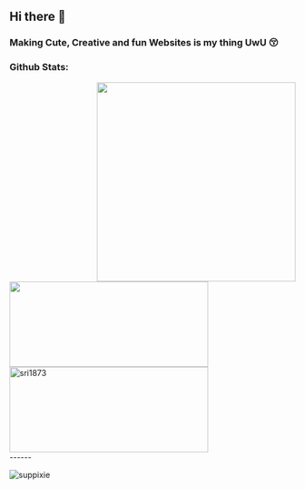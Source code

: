 ## Hi there 🌼

### Making Cute, Creative and fun Websites is my thing UwU 😚
<!--    <img align="right" src="https://readme-typing-svg.herokuapp.com?lines=+Waku+Waku!!!!"/>
  </p>  -->

<h3 align="left">Github Stats:</h3>

<img align="right" height="350" src="https://github.com/suppixie/suppixie/assets/100701261/28283d4b-d06b-41de-86b4-275f3d173192"/>

<img  align="center" height="150" width="350" src="https://github-readme-stats.vercel.app/api?username=suppixie&show_icons=true&theme=radical" />     
<img align="center" height="150" width="350" src="https://github-readme-streak-stats.herokuapp.com/?user=suppixie&theme=dark" alt="sri1873" />

<br/>
  ------
 <p align="left"> <img src="https://komarev.com/ghpvc/?username=suppixie&label=Profile%20views&color=0e75b6&style=flat" alt="suppixie" /> </p>

